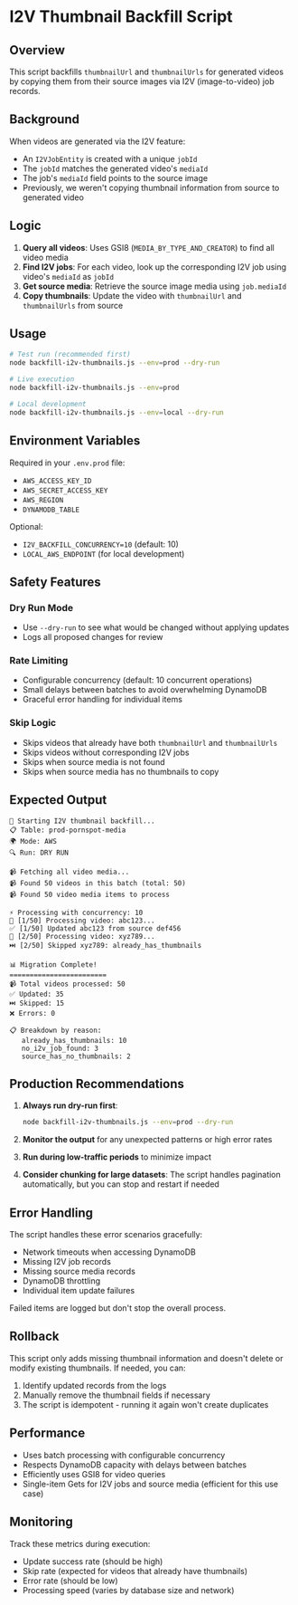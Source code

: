 # I2V Thumbnail Backfill Script

## Overview

This script backfills `thumbnailUrl` and `thumbnailUrls` for generated videos by copying them from their source images via I2V (image-to-video) job records.

## Background

When videos are generated via the I2V feature:

- An `I2VJobEntity` is created with a unique `jobId`
- The `jobId` matches the generated video's `mediaId`
- The job's `mediaId` field points to the source image
- Previously, we weren't copying thumbnail information from source to generated video

## Logic

1. **Query all videos**: Uses GSI8 (`MEDIA_BY_TYPE_AND_CREATOR`) to find all video media
2. **Find I2V jobs**: For each video, look up the corresponding I2V job using video's `mediaId` as `jobId`
3. **Get source media**: Retrieve the source image media using `job.mediaId`
4. **Copy thumbnails**: Update the video with `thumbnailUrl` and `thumbnailUrls` from source

## Usage

```bash
# Test run (recommended first)
node backfill-i2v-thumbnails.js --env=prod --dry-run

# Live execution
node backfill-i2v-thumbnails.js --env=prod

# Local development
node backfill-i2v-thumbnails.js --env=local --dry-run
```

## Environment Variables

Required in your `.env.prod` file:

- `AWS_ACCESS_KEY_ID`
- `AWS_SECRET_ACCESS_KEY`
- `AWS_REGION`
- `DYNAMODB_TABLE`

Optional:

- `I2V_BACKFILL_CONCURRENCY=10` (default: 10)
- `LOCAL_AWS_ENDPOINT` (for local development)

## Safety Features

### Dry Run Mode

- Use `--dry-run` to see what would be changed without applying updates
- Logs all proposed changes for review

### Rate Limiting

- Configurable concurrency (default: 10 concurrent operations)
- Small delays between batches to avoid overwhelming DynamoDB
- Graceful error handling for individual items

### Skip Logic

- Skips videos that already have both `thumbnailUrl` and `thumbnailUrls`
- Skips videos without corresponding I2V jobs
- Skips when source media is not found
- Skips when source media has no thumbnails to copy

## Expected Output

```
🚀 Starting I2V thumbnail backfill...
📋 Table: prod-pornspot-media
🌍 Mode: AWS
🔍 Run: DRY RUN

📹 Fetching all video media...
📹 Found 50 videos in this batch (total: 50)
📹 Found 50 video media items to process

⚡ Processing with concurrency: 10
🔄 [1/50] Processing video: abc123...
✅ [1/50] Updated abc123 from source def456
🔄 [2/50] Processing video: xyz789...
⏭️ [2/50] Skipped xyz789: already_has_thumbnails

📊 Migration Complete!
========================
📹 Total videos processed: 50
✅ Updated: 35
⏭️ Skipped: 15
❌ Errors: 0

📋 Breakdown by reason:
   already_has_thumbnails: 10
   no_i2v_job_found: 3
   source_has_no_thumbnails: 2
```

## Production Recommendations

1. **Always run dry-run first**:

   ```bash
   node backfill-i2v-thumbnails.js --env=prod --dry-run
   ```

2. **Monitor the output** for any unexpected patterns or high error rates

3. **Run during low-traffic periods** to minimize impact

4. **Consider chunking for large datasets**: The script handles pagination automatically, but you can stop and restart if needed

## Error Handling

The script handles these error scenarios gracefully:

- Network timeouts when accessing DynamoDB
- Missing I2V job records
- Missing source media records
- DynamoDB throttling
- Individual item update failures

Failed items are logged but don't stop the overall process.

## Rollback

This script only adds missing thumbnail information and doesn't delete or modify existing thumbnails. If needed, you can:

1. Identify updated records from the logs
2. Manually remove the thumbnail fields if necessary
3. The script is idempotent - running it again won't create duplicates

## Performance

- Uses batch processing with configurable concurrency
- Respects DynamoDB capacity with delays between batches
- Efficiently uses GSI8 for video queries
- Single-item Gets for I2V jobs and source media (efficient for this use case)

## Monitoring

Track these metrics during execution:

- Update success rate (should be high)
- Skip rate (expected for videos that already have thumbnails)
- Error rate (should be low)
- Processing speed (varies by database size and network)
